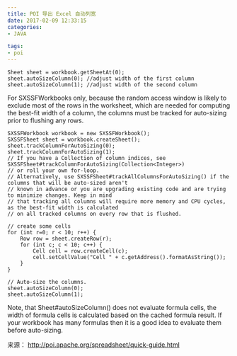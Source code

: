 ```yaml
---
title: POI 导出 Excel 自动列宽
date: 2017-02-09 12:33:15
categories:
- JAVA

tags:
- poi
---
```

```
Sheet sheet = workbook.getSheetAt(0);
sheet.autoSizeColumn(0); //adjust width of the first column
sheet.autoSizeColumn(1); //adjust width of the second column
```
For SXSSFWorkbooks only, because the random access window is likely to exclude most of the rows in the worksheet, which are needed for computing the best-fit width of a column, the columns must be tracked for auto-sizing prior to flushing any rows.
<!-- more -->
```
SXSSFWorkbook workbook = new SXSSFWorkbook();
SXSSFSheet sheet = workbook.createSheet();
sheet.trackColumnForAutoSizing(0);
sheet.trackColumnForAutoSizing(1);
// If you have a Collection of column indices, see SXSSFSheet#trackColumnForAutoSizing(Collection<Integer>)
// or roll your own for-loop.
// Alternatively, use SXSSFSheet#trackAllColumnsForAutoSizing() if the columns that will be auto-sized aren't
// known in advance or you are upgrading existing code and are trying to minimize changes. Keep in mind
// that tracking all columns will require more memory and CPU cycles, as the best-fit width is calculated
// on all tracked columns on every row that is flushed.

// create some cells
for (int r=0; r < 10; r++) {
    Row row = sheet.createRow(r);
    for (int c; c < 10; c++) {
        Cell cell = row.createCell(c);
        cell.setCellValue("Cell " + c.getAddress().formatAsString());
    }
}

// Auto-size the columns.
sheet.autoSizeColumn(0);
sheet.autoSizeColumn(1);
```
Note, that Sheet#autoSizeColumn() does not evaluate formula cells, the width of formula cells is calculated based on the cached formula result. If your workbook has many formulas then it is a good idea to evaluate them before auto-sizing.


来源： http://poi.apache.org/spreadsheet/quick-guide.html